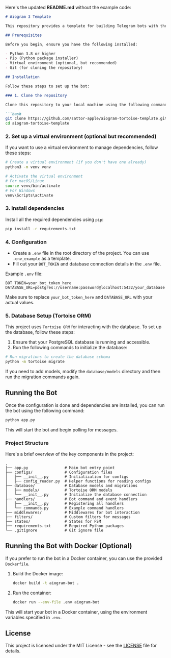 Here's the updated **README.md** without the example code:

```markdown
# Aiogram 3 Template

This repository provides a template for building Telegram bots with the latest version of `aiogram 3.x`. It includes integration with `Tortoise ORM` for database interaction, as well as essential configurations and a structured approach to bot development. This template is ideal for creating scalable and modular Telegram bots with Python.

## Prerequisites

Before you begin, ensure you have the following installed:

- Python 3.8 or higher
- Pip (Python package installer)
- Virtual environment (optional, but recommended)
- Git (for cloning the repository)

## Installation

Follow these steps to set up the bot:

### 1. Clone the repository

Clone this repository to your local machine using the following command:

```bash
git clone https://github.com/sattor-apple/aiogram-tortoise-template.git
cd aiogram-tortoise-template
```

### 2. Set up a virtual environment (optional but recommended)

If you want to use a virtual environment to manage dependencies, follow these steps:

```bash
# Create a virtual environment (if you don't have one already)
python3 -m venv venv

# Activate the virtual environment
# For macOS/Linux
source venv/bin/activate
# For Windows
venv\Scripts\activate
```

### 3. Install dependencies

Install all the required dependencies using `pip`:

```bash
pip install -r requirements.txt
```

### 4. Configuration

- Create a `.env` file in the root directory of the project. You can use `.env_example` as a template.
- Fill out your `BOT_TOKEN` and database connection details in the `.env` file.

Example `.env` file:

```env
BOT_TOKEN=your_bot_token_here
DATABASE_URL=postgres://username:password@localhost:5432/your_database
```

Make sure to replace `your_bot_token_here` and `DATABASE_URL` with your actual values.

### 5. Database Setup (Tortoise ORM)

This project uses `Tortoise ORM` for interacting with the database. To set up the database, follow these steps:

1. Ensure that your PostgreSQL database is running and accessible.
2. Run the following commands to initialize the database:

```bash
# Run migrations to create the database schema
python -m tortoise migrate
```

If you need to add models, modify the `database/models` directory and then run the migration commands again.

## Running the Bot

Once the configuration is done and dependencies are installed, you can run the bot using the following command:

```bash
python app.py
```

This will start the bot and begin polling for messages.

### Project Structure

Here's a brief overview of the key components in the project:

```plaintext
.
├── app.py                # Main bot entry point
├── configs/              # Configuration files
│   ├── __init__.py       # Initialization for configs
│   ├── config_reader.py  # Helper functions for reading configs
├── database/             # Database models and migrations
│   ├── models/           # Tortoise ORM models
│   └── __init__.py       # Initialize the database connection
├── handlers/             # Bot command and event handlers
│   ├── __init__.py       # Registering all handlers
│   └── commands.py       # Example command handlers
├── middlewares/          # Middlewares for bot interaction
├── filters/              # Custom filters for messages
├── states/               # States for FSM
├── requirements.txt      # Required Python packages
└── .gitignore            # Git ignore file
```

## Running the Bot with Docker (Optional)

If you prefer to run the bot in a Docker container, you can use the provided `Dockerfile`.

1. Build the Docker image:

   ```bash
   docker build -t aiogram-bot .
   ```

2. Run the container:

   ```bash
   docker run --env-file .env aiogram-bot
   ```

This will start your bot in a Docker container, using the environment variables specified in `.env`.

## License

This project is licensed under the MIT License - see the [LICENSE](LICENSE) file for details.

```
